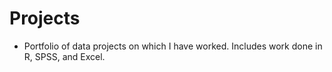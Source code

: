 Projects
========
* Portfolio of data projects on which I have worked. Includes work done in R, SPSS, and Excel.
